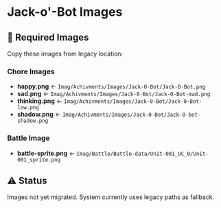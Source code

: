 # Jack-o'-Bot Images

## 📸 Required Images

Copy these images from legacy location:

### Chore Images
- **happy.png** ← `Imag/Achivments/Images/Jack-0-Bot/Jack-0-Bot.png`
- **sad.png** ← `Imag/Achivments/Images/Jack-0-Bot/Jack-0-Bot-mad.png`
- **thinking.png** ← `Imag/Achivments/Images/Jack-0-Bot/Jack-0-Bot-low.png`
- **shadow.png** ← `Imag/Achivments/Images/Jack-0-Bot/Jack-0-bot-shadow.png`

### Battle Image
- **battle-sprite.png** ← `Imag/Battle/Battle-data/Unit-001_UC_0/Unit-001_sprite.png`

## ⚠️ Status
Images not yet migrated. System currently uses legacy paths as fallback.
